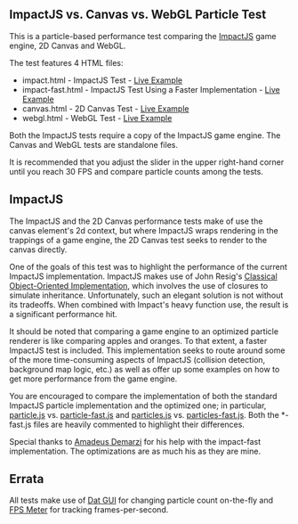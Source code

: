 ## ImpactJS vs. Canvas vs. WebGL Particle Test

This is a particle-based performance test comparing the [ImpactJS](http://impactjs.com/) game engine, 2D Canvas and WebGL.

The test features 4 HTML files:

- impact.html - ImpactJS Test - [Live Example](http://ninjaspankypants.com/particle_test/impact.html)
- impact-fast.html - ImpactJS Test Using a Faster Implementation - [Live Example](http://ninjaspankypants.com/particle_test/impact-fast.html)
- canvas.html - 2D Canvas Test - [Live Example](http://ninjaspankypants.com/particle_test/canvas.html)
- webgl.html - WebGL Test - [Live Example](http://ninjaspankypants.com/particle_test/webgl.html)

Both the ImpactJS tests require a copy of the ImpactJS game engine. The Canvas and WebGL tests are standalone files.

It is recommended that you adjust the slider in the upper right-hand corner until you reach 30 FPS and compare particle counts among the tests.

## ImpactJS

The ImpactJS and the 2D Canvas performance tests make of use the canvas element's 2d context, but where ImpactJS wraps rendering in the trappings of a game engine, the 2D Canvas test seeks to render to the canvas directly.

One of the goals of this test was to highlight the performance of the current ImpactJS implementation. ImpactJS makes use of John Resig's [Classical Object-Oriented Implementation](http://ejohn.org/blog/simple-javascript-inheritance/), which involves the use of closures to simulate inheritance. Unfortunately, such an elegant solution is not without its tradeoffs. When combined with Impact's heavy function use, the result is a significant performance hit.

It should be noted that comparing a game engine to an optimized particle renderer is like comparing apples and oranges. To that extent, a faster ImpactJS test is included. This implementation seeks to route around some of the more time-consuming aspects of ImpactJS (collision detection, background map logic, etc.) as well as offer up some examples on how to get more performance from the game engine.

You are encouraged to compare the implementation of both the standard ImpactJS particle implementation and the optimized one; in particular, [particle.js](lib/game/entities/particle.js) vs. [particle-fast.js](lib/game/entities/particle-fast.js) and [particles.js](lib/game/particles.js) vs. [particles-fast.js](lib/game/particles-fast.js). Both the *-fast.js files are heavily commented to highlight their differences.

Special thanks to [Amadeus Demarzi](https://github.com/amadeus) for his help with the impact-fast implementation. The optimizations are as much his as they are mine.

## Errata

All tests make use of [Dat GUI](https://code.google.com/p/dat-gui/) for changing particle count on-the-fly and [FPS Meter](http://darsa.in/fpsmeter/) for tracking frames-per-second.
